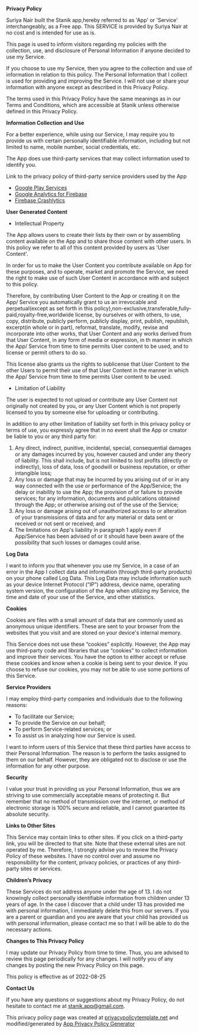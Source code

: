 **Privacy Policy**

Suriya Nair built the Stanik app,hereby referred to as 'App' or 'Service' interchangeably,  as a Free app. This SERVICE is provided by Suriya Nair at no cost and is intended for use as is.

This page is used to inform visitors regarding my policies with the collection, use, and disclosure of Personal Information if anyone decided to use my Service.

If you choose to use my Service, then you agree to the collection and use of information in relation to this policy. The Personal Information that I collect is used for providing and improving the Service. I will not use or share your information with anyone except as described in this Privacy Policy.

The terms used in this Privacy Policy have the same meanings as in our Terms and Conditions, which are accessible at Stanik unless otherwise defined in this Privacy Policy.

**Information Collection and Use**

For a better experience, while using our Service, I may require you to provide us with certain personally identifiable information, including but not limited to name, mobile number, social credentials, etc. 

The App does use third-party services that may collect information used to identify you.

Link to the privacy policy of third-party service providers used by the App

*   [Google Play Services](https://www.google.com/policies/privacy/)
*   [Google Analytics for Firebase](https://firebase.google.com/policies/analytics)
*   [Firebase Crashlytics](https://firebase.google.com/support/privacy/)

**User Generated Content**

* Intellectual Property

The App allows users to create their lists by their own or by assembling content available on the App and to share those content with other users. In this policy we refer to all of this content provided by users as 'User Content'.

In order for us to make the User Content you contribute available on App for these purposes, and to operate, market and promote the Service, we need the right to make use of such User Content in accordance with and subject to this policy.

Therefore, by contributing User Content to the App or creating it on the App/ Service you automatically grant to us an irrevocable and perpetual(except as set forth in this policy),non-exclusive,transferable,fully-paid,royalty-free,worldwide license, by ourselves or with others, to use, copy, distribute, publicly perform, publicly display, print, publish, republish, excerpt(in whole or in part), reformat, translate, modify, revise and incorporate into other works, that User Content and any works derived from that User Content, in any form of media or expression, in th manner in which the App/ Service from time to time permits User content to be used, and to license or permit others to do so.

This license also grants us the rights to sublicense that User Content to the other Users to permit their use of that User Content in the manner in which the App/ Service from time to time permits User content to be used.

* Limitation of Liability

The user is expected to not upload or contribute any User Content not originally not created by you, or any User Content which is not properly licensed to you by someone else for uploading or contributing.

In addition to any other limitation of liability set forth in this privacy policy or terms of use, you expressly agree that in no event shall the App or creator be liable to you or any third party for:
   1. Any direct, indirect, punitive, incidental, special, consequential damages or any damages incurred by you, however caused and under any theory of liability. This shall include, but is not limited to lost profits (directly or indirectly), loss of data, loss of goodwill or business reputation, or other intangible loss;
   2. Any loss or damage that may be incurred by you arising out of or in any way connected with the use or performance of the App/Service; the delay or inability to use the App; the provision of or failure to provide services; for any information, documents and publications obtained through the App; or otherwise arising out of the use of the Service;
   3. Any loss or damage arising out of unauthorized access to or alteration of your transmissions of data and for any material or data sent or received or not sent or received; and
   4. The limitations on App's liability in paragraph 1 apply even if App/Service has been advised of or it should have been aware of the possibility that such losses or damages could arise.

**Log Data**

I want to inform you that whenever you use my Service, in a case of an error in the App I collect data and information (through third-party products) on your phone called Log Data. This Log Data may include information such as your device Internet Protocol (“IP”) address, device name, operating system version, the configuration of the App when utilizing my Service, the time and date of your use of the Service, and other statistics.

**Cookies**

Cookies are files with a small amount of data that are commonly used as anonymous unique identifiers. These are sent to your browser from the websites that you visit and are stored on your device's internal memory.

This Service does not use these “cookies” explicitly. However, the App may use third-party code and libraries that use “cookies” to collect information and improve their services. You have the option to either accept or refuse these cookies and know when a cookie is being sent to your device. If you choose to refuse our cookies, you may not be able to use some portions of this Service.

**Service Providers**

I may employ third-party companies and individuals due to the following reasons:

*   To facilitate our Service;
*   To provide the Service on our behalf;
*   To perform Service-related services; or
*   To assist us in analyzing how our Service is used.

I want to inform users of this Service that these third parties have access to their Personal Information. The reason is to perform the tasks assigned to them on our behalf. However, they are obligated not to disclose or use the information for any other purpose.

**Security**

I value your trust in providing us your Personal Information, thus we are striving to use commercially acceptable means of protecting it. But remember that no method of transmission over the internet, or method of electronic storage is 100% secure and reliable, and I cannot guarantee its absolute security.

**Links to Other Sites**

This Service may contain links to other sites. If you click on a third-party link, you will be directed to that site. Note that these external sites are not operated by me. Therefore, I strongly advise you to review the Privacy Policy of these websites. I have no control over and assume no responsibility for the content, privacy policies, or practices of any third-party sites or services.

**Children’s Privacy**

These Services do not address anyone under the age of 13. I do not knowingly collect personally identifiable information from children under 13 years of age. In the case I discover that a child under 13 has provided me with personal information, I immediately delete this from our servers. If you are a parent or guardian and you are aware that your child has provided us with personal information, please contact me so that I will be able to do the necessary actions.

**Changes to This Privacy Policy**

I may update our Privacy Policy from time to time. Thus, you are advised to review this page periodically for any changes. I will notify you of any changes by posting the new Privacy Policy on this page.

This policy is effective as of 2022-08-25

**Contact Us**

If you have any questions or suggestions about my Privacy Policy, do not hesitate to contact me at stanik.app@gmail.com.

This privacy policy page was created at [privacypolicytemplate.net](https://privacypolicytemplate.net) and modified/generated by [App Privacy Policy Generator](https://app-privacy-policy-generator.nisrulz.com/)
